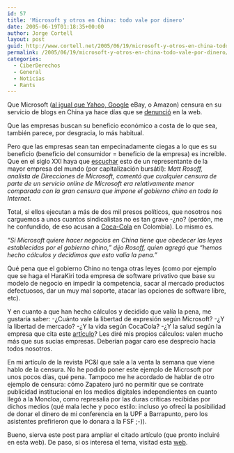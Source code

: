 ```yaml
---
id: 57
title: 'Microsoft y otros en China: todo vale por dinero'
date: 2005-06-19T01:18:35+00:00
author: Jorge Cortell
layout: post
guid: http://www.cortell.net/2005/06/19/microsoft-y-otros-en-china-todo-vale-por-dinero/
permalink: /2005/06/19/microsoft-y-otros-en-china-todo-vale-por-dinero/
categories:
  - CiberDerechos
  - General
  - Noticias
  - Rants
---
```

Que Microsoft ([al igual que Yahoo, Google](http://www.periodistadigital.com/periodismo/object.php?o=103037) eBay, o Amazon) censura en su servicio de blogs en China ya hace dí­as que se [denunció](http://www.smh.com.au/news/Technology/Great-firewall-of-China-Gates-helps-Beijing-to-delete-freedom-fromnet/2005/06/15/1118645868705.html?oneclick=true) en la web.
  
Que las empresas buscan su beneficio económico a costa de lo que sea, también parece, por desgracia, lo más habitual.
  
Pero que las empresas sean tan empecinadamente ciegas a lo que es su beneficio (beneficio del consumidor = beneficio de la empresa) es increí­ble. Que en el siglo XXI haya que [escuchar](http://es.news.yahoo.com/050615/44/4417k.html) esto de un representante de la mayor empresa del mundo (por capitalización bursátil): _Matt Rosoff, analista de Direcciones de Microsoft, comentó que cualquier censura de parte de un servicio online de Microsoft era relativamente menor comparada con la gran censura que impone el gobierno chino en toda la Internet._

Total, si ellos ejecutan a más de dos mil presos polí­ticos, que nosotros nos carguemos a unos cuantos sindicalistas no es tan grave -¿no? (perdón, me he confundido, de eso acusan a [Coca-Cola](http://colombia.indymedia.org/news/2004/11/18476.php) en Colombia). Lo mismo es.

_&#8220;Si Microsoft quiere hacer negocios en China tiene que obedecer las leyes establecidas por el gobierno chino,&#8221; dijo Rosoff, quien agregó que &#8220;hemos hecho cálculos y decidimos que esto valí­a la pena.&#8221;_

Qué pena que el gobierno Chino no tenga otras leyes (como por ejemplo que se haga el HaraKiri toda empresa de software privativo que base su modelo de negocio en impedir la competencia, sacar al mercado productos defectuosos, dar un muy mal soporte, atacar las opciones de software libre, etc).

Y en cuanto a que han hecho cálculos y decidido que valí­a la pena, me gustarí­a saber: -¿Cuánto vale la libertad de expresión según Microsoft? -¿Y la libertad de mercado? -¿Y la vida según CocaCola? -¿Y la salud según la empresa que cita este [artí­culo](http://www.worldwatch.org/pubs/download/EP184D/)? Les diré mis propios cálculos: valen mucho más que sus sucias empresas. Deberí­an pagar caro ese desprecio hacia todos nosotros.

En mi artí­culo de la revista PC&I que sale a la venta la semana que viene hablo de la censura. No he podido poner este ejemplo de Microsoft por unos pocos dí­as, qué pena. Tampoco me he acordado de hablar de otro ejemplo de censura: cómo Zapatero juró no permitir que se contrate publicidad institucional en los medios digitales independientes en cuanto llegó a la Moncloa, como represalia por las duras crí­ticas recibidas por dichos medios (qué mala leche y poco estilo: incluso yo ofrecí­ la posibilidad de donar el dinero de mi conferencia en la UPF a Barrapunto, pero los asistentes prefirieron que lo donara a la FSF ;-)).

Bueno, sierva este post para ampliar el citado artí­culo (que pronto incluiré en esta web). De paso, si os interesa el tema, visitad esta [web](http://www.projectcensored.org/).
